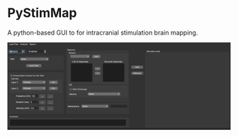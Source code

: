 # PyStimMap

A python-based GUI to for intracranial stimulation brain mapping. 

![main](./docs/main.jpg)